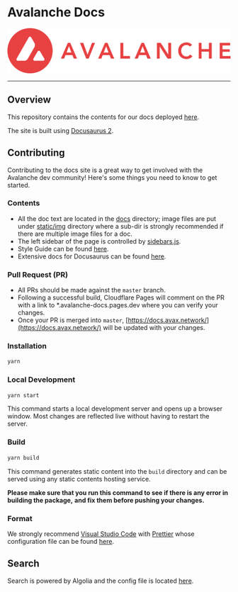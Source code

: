 # Avalanche Docs

<div align="center">
  <img src="static/AvalancheLogoRed.png?raw=true">
</div>

---

## Overview

This repository contains the contents for our docs deployed [here](https://docs.avax.network).

The site is built using [Docusaurus 2](https://docusaurus.io/).

## Contributing

Contributing to the docs site is a great way to get involved with the Avalanche dev community!
Here's some things you need to know to get started.

### Contents

- All the doc text are located in the [docs](docs) directory; image files are put under
[static/img](static/img) directory where a sub-dir is strongly recommended if there are multiple
image files for a doc.
- The left sidebar of the page is controlled by [sidebars.js](sidebars.js).
- Style Guide can be found [here](style-guide.md).
- Extensive docs for Docusaurus can be found [here](https://docusaurus.io/docs).

### Pull Request (PR)

- All PRs should be made against the `master` branch.
- Following a successful build, Cloudflare Pages will comment on the PR with a link to
  \*.avalanche-docs.pages.dev where you can verify your changes.
- Once your PR is merged into `master`, [https://docs.avax.network/](https://docs.avax.network/)
  will be updated with your changes.

### Installation

```zsh
yarn
```

### Local Development

```zsh
yarn start
```

This command starts a local development server and opens up a browser window. Most changes are
reflected live without having to restart the server.

### Build

```zsh
yarn build
```

This command generates static content into the `build` directory and can be served using any static
contents hosting service.

**Please make sure that you run this command to see if there is any error in building the package,**
**and fix them before pushing your changes.**

### Format

We strongly recommend [Visual Studio Code](https://visualstudio.microsoft.com/) with
[Prettier](https://marketplace.visualstudio.com/items?itemName=esbenp.prettier-vscode) whose
configuration file can be found [here](./.prettierrc).

## Search

Search is powered by Algolia and the config file is located [here](https://github.com/algolia/docsearch-configs/blob/master/configs/avax.json).
